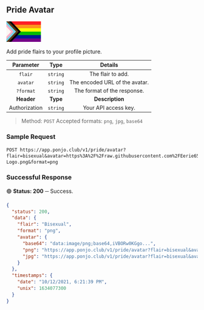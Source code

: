 ## Pride Avatar

<img src="../../../images/lgbtq/ProgressPride.png" alt="Pride" width="91" height="54">

Add pride flairs to your profile picture.

| **Parameter** | **Type** | **Details** |
| :---: | :---: | :---: | 
| `flair` | `string` | The flair to add. |
| `avatar` | `string` | The encoded URL of the avatar. |
| `?format` | `string` | The format of the response. |
| **Header** | **Type** | **Description** |
| Authorization | `string` | Your API access key. |

> Method: `POST` Accepted formats: `png`, `jpg`, `base64`

### Sample Request

```http request
POST https://app.ponjo.club/v1/pride/avatar?flair=bisexual&avatar=https%3A%2F%2Fraw.githubusercontent.com%2FEerie6560%2FArchives%2Fmain%2Fimages%2Ficons%2FCrescent-Logo.png&format=png
```

### Successful Response

🟢 **Status: 200** ─ Success.

```json
{
  "status": 200,
  "data": {
    "flair": "Bisexual",
    "format": "png",
    "avatar": {
      "base64": "data:image/png;base64,iVBORw0KGgo...",
      "png": "https://app.ponjo.club/v1/pride/avatar?flair=bisexual&avatar=https%3A%2F%2Fraw.githubusercontent.com%2FEerie6560%2FArchives%2Fmain%2Fimages%2Ficons%2FCrescent-Logo.png&format=png",
      "jpg": "https://app.ponjo.club/v1/pride/avatar?flair=bisexual&avatar=https%3A%2F%2Fraw.githubusercontent.com%2FEerie6560%2FArchives%2Fmain%2Fimages%2Ficons%2FCrescent-Logo.png&format=jpg"
    }
  },
  "timestamps": {
    "date": "10/12/2021, 6:21:39 PM",
    "unix": 1634077300
  }
}
```